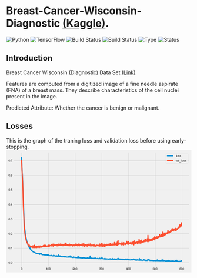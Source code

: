 # Breast-Cancer-Wisconsin-Diagnostic [(Kaggle)](https://www.kaggle.com/uciml/breast-cancer-wisconsin-data).

![Python](https://img.shields.io/badge/python-3.8.x-success) ![TensorFlow](https://img.shields.io/badge/Tensor_Flow-2.x.x-success) ![Build Status](https://img.shields.io/badge/Keras-ANN-success) ![Build Status](https://img.shields.io/badge/Machine-Learning-red) ![Type](https://img.shields.io/badge/Type-Supervised-yellow) ![Status](https://img.shields.io/badge/Status-Completed-success)

## Introduction
Breast Cancer Wisconsin (Diagnostic) Data Set [(Link)](https://www.kaggle.com/uciml/breast-cancer-wisconsin-data)

Features are computed from a digitized image of a fine needle aspirate (FNA) of a breast mass. They describe characteristics of the cell nuclei present in the image.

Predicted Attribute: Whether the cancer is benign or malignant.

## Losses
This is the graph of the traning loss and validation loss before using early-stopping.
![Losses Plot](https://github.com/sanketughadmathe/Breast-Cancer-Wisconsin-Diagnostic/blob/master/images/Loss_plot_without_early_stop.png)